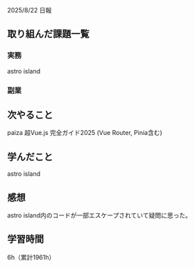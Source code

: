 
2025/8/22 日報
## 取り組んだ課題一覧


### 実務
astro island


### 副業



## 次やること
paiza
超Vue.js 完全ガイド2025 (Vue Router, Pinia含む)


## 学んだこと
astro island


## 感想
astro island内のコードが一部エスケープされていて疑問に思った。


## 学習時間
6h（累計1961h）
